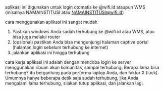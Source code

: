aplikasi ini digunakan untuk login otomatis ke @wifi.id ataupun WMS (misalnya NAMAINSTITUSI atau NAMAINSTITUSI@wifi.id)

cara menggunakan aplikasi ini sangat mudah.

1. Pastikan windows Anda sudah terhubung ke @wifi.id atau WMS, atau bisa juga melalui router
2. (opsional) pastikan Anda bisa mengunjungi halaman captive portal (halaman login sebelum terhubung ke internet)
3. jalankan aplikasi ini hingga terhubung

cara kerja aplikasi ini adalah dengan mencoba login ke server menggunakan ribuan akun komunitas, sampai terhubung. Berapa lama bisa terhubung? itu bergantung pada performa laptop Anda, dan faktor X (luck). Umumnya hanya beberapa detik saja sudah terhubung, jika Anda mengalami lama terhubung, silakan tutup aplikasi, dan jalankan lagi.